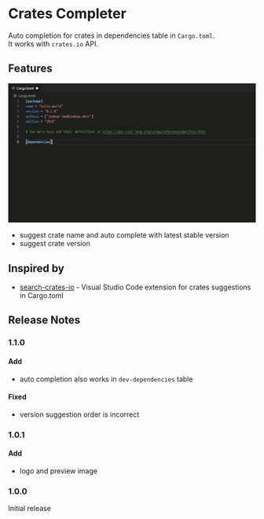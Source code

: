 # Crates Completer

Auto completion for crates in dependencies table in `Cargo.toml`.  
It works with `crates.io` API.

## Features

![preview](images/preview.gif)
- suggest crate name and auto complete with latest stable version
- suggest crate version

## Inspired by
- [search-crates-io](https://github.com/belfz/search-crates-io) - Visual Studio Code extension for crates suggestions in Cargo.toml 

## Release Notes

### 1.1.0

#### Add
- auto completion also works in `dev-dependencies` table
#### Fixed
- version suggestion order is incorrect

### 1.0.1

#### Add
- logo and preview image

### 1.0.0

Initial release